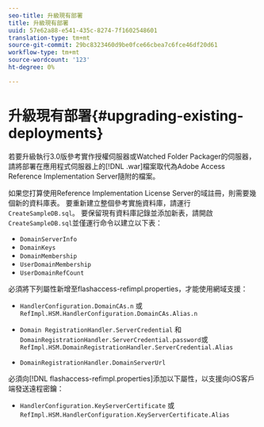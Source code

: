 ```yaml
---
seo-title: 升級現有部署
title: 升級現有部署
uuid: 57e62a88-e541-435c-8274-7f1602548601
translation-type: tm+mt
source-git-commit: 29bc8323460d9be0fce66cbea7c6fce46df20d61
workflow-type: tm+mt
source-wordcount: '123'
ht-degree: 0%

---
```



# 升級現有部署{#upgrading-existing-deployments}

若要升級執行3.0版參考實作授權伺服器或Watched Folder Packager的伺服器，請將部署在應用程式伺服器上的[!DNL .war]檔案取代為Adobe Access Reference Implementation Server隨附的檔案。

如果您打算使用Reference Implementation License Server的域註冊，則需要幾個新的資料庫表。 要重新建立整個參考實施資料庫，請運行`CreateSampleDB.sql`。 要保留現有資料庫記錄並添加新表，請開啟`CreateSampleDB.sql`並僅運行命令以建立以下表：

* `DomainServerInfo`
* `DomainKeys`
* `DomainMembership`
* `UserDomainMembership`
* `UserDomainRefCount`

必須將下列屬性新增至flashaccess-refimpl.properties，才能使用網域支援：

* `HandlerConfiguration.DomainCAs.n` 或  `RefImpl.HSM.HandlerConfiguration.DomainCAs.Alias.n`

* `Domain RegistrationHandler.ServerCredential` 和 `DomainRegistrationHandler.ServerCredential.password`或  `RefImpl.HSM.DomainRegistrationHandler.ServerCredential.Alias`

* `DomainRegistrationHandler.DomainServerUrl`

必須向[!DNL flashaccess-refimpl.properties]添加以下屬性，以支援向iOS客戶端發送遠程密鑰：

* `HandlerConfiguration.KeyServerCertificate` 或  `RefImpl.HSM.HandlerConfiguration.KeyServerCertificate.Alias`


